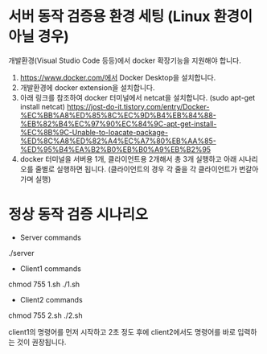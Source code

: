 # 서버 동작 검증용 환경 세팅 (Linux 환경이 아닐 경우)
개발환경(Visual Studio Code 등등)에서 docker 확장기능을 지원해야 합니다. 
1. https://www.docker.com/에서 Docker Desktop을 설치합니다.
2. 개발환경에 docker extension을 설치합니다.
3. 아래 링크를 참조하여 docker 터미널에서 netcat을 설치합니다. (sudo apt-get install netcat) 
https://jost-do-it.tistory.com/entry/Docker-%EC%BB%A8%ED%85%8C%EC%9D%B4%EB%84%88-%EB%82%B4%EC%97%90%EC%84%9C-apt-get-install-%EC%8B%9C-Unable-to-loacate-package-%ED%8C%A8%ED%82%A4%EC%A7%80%EB%AA%85-%ED%95%B4%EA%B2%B0%EB%B0%A9%EB%B2%95
4. docker 터미널을 서버용 1개, 클라이언트용 2개해서 총 3개 실행하고 아래 시나리오를 줄별로 실행하면 됩니다. (클라이언트의 경우 각 줄을 각 클라이언트가 번갈아가며 실행)

# 정상 동작 검증 시나리오

 * Server commands

./server

 * Client1 commands

chmod 755 1.sh
./1.sh

 * Client2 commands

chmod 755 2.sh
./2.sh

client1의 명령어를 먼저 시작하고 
2초 정도 후에 client2에서도 명령어를 바로 입력하는 것이 권장됩니다.
